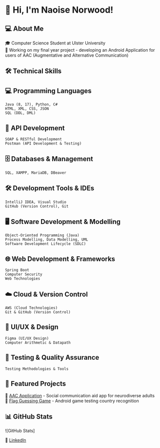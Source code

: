 
# 👋 Hi, I'm Naoise Norwood!

## 💻 About Me
🎓 Computer Science Student at Ulster University  
🚀 Working on my final year project - developing an Android Application for users of AAC (Augmentative and Alternative Communication)   

## 🛠️ Technical Skills

  ## 💻 Programming Languages
    Java (8, 17), Python, C#
    HTML, XML, CSS, JSON
    SQL (DDL, DML)
  ## 🔗 API Development
    SOAP & RESTful Development
    Postman (API Development & Testing)
  ## 🗄️ Databases & Management
    SQL, XAMPP, MariaDB, DBeaver
  ## 🛠️ Development Tools & IDEs
    IntelliJ IDEA, Visual Studio
    GitHub (Version Control), Git
  ## 🖥️ Software Development & Modelling
    Object-Oriented Programming (Java)
    Process Modelling, Data Modelling, UML
    Software Development Lifecycle (SDLC)
  ## 🌐 Web Development & Frameworks
    Spring Boot
    Computer Security
    Web Technologies
  ## ☁️ Cloud & Version Control
    AWS (Cloud Technologies)
    Git & GitHub (Version Control)
  ## 🎨 UI/UX & Design
    Figma (UI/UX Design)
    Computer Arithmetic & Datapath
  ## 🧪 Testing & Quality Assurance
    Testing Methodologies & Tools

## 🌟 Featured Projects
🚀 [AAC Application]() - Social communication aid app for neurodiverse adults  
🎨 [Flag Guessing Game]() - Android game testing country recognition  

## 📊 GitHub Stats
![GitHub Stats]

🔗 [LinkedIn](www.linkedin.com/in/naoise-norwood-a03777199)

<!--

## 💻 About Me
🎓 Computer Science Student at Ulster University  
🚀 Working on my final year project - developing an Android Application for users of AAC (Augmentative and Alternative Communication)   

## 🛠️ Skills
- Java, Python
- Android Development (Jetpack Compose, XML)
- UI/UX Design (Figma)

## 🌟 Featured Projects
🚀 [AAC Application]() - Social communication aid app for neurodiverse adults  
🎨 [Flag Guessing Game]() - Android game testing country recognition  

## 📊 GitHub Stats
![GitHub Stats]

🔗 [LinkedIn](www.linkedin.com/in/naoise-norwood-a03777199)

-->
